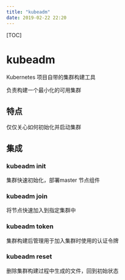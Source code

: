 ```yaml
---
title: "kubeadm"
date: 2019-02-22 22:20
---
```



[TOC]



# kubeadm

Kubernetes 项目自带的集群构建工具

负责构建一个最小化的可用集群



## 特点

仅仅关心如何初始化并启动集群



## 集成

### kubeadm init

集群快速初始化，部署master 节点组件



### kubeadm join

将节点快速加入到指定集群中



### kubeadm token

集群构建后管理用于加入集群时使用的认证令牌



### kubeadm reset

删除集群构建过程中生成的文件，回到初始状态



